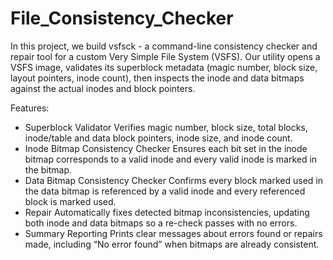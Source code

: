 # File_Consistency_Checker
In this project, we build vsfsck - a command-line consistency checker and repair tool for a custom Very Simple File System (VSFS). Our utility opens a VSFS image, validates its superblock metadata (magic number, block size, layout pointers, inode count), then inspects the inode and data bitmaps against the actual inodes and block pointers.

Features: 
- Superblock Validator
Verifies magic number, block size, total blocks, inode/table and data block pointers, inode size, and inode count.
- Inode Bitmap Consistency Checker
Ensures each bit set in the inode bitmap corresponds to a valid inode and every valid inode is marked in the bitmap.
- Data Bitmap Consistency Checker
Confirms every block marked used in the data bitmap is referenced by a valid inode and every referenced block is marked used.
- Repair
Automatically fixes detected bitmap inconsistencies, updating both inode and data bitmaps so a re-check passes with no errors.
- Summary Reporting
Prints clear messages about errors found or repairs made, including “No error found” when bitmaps are already consistent.
